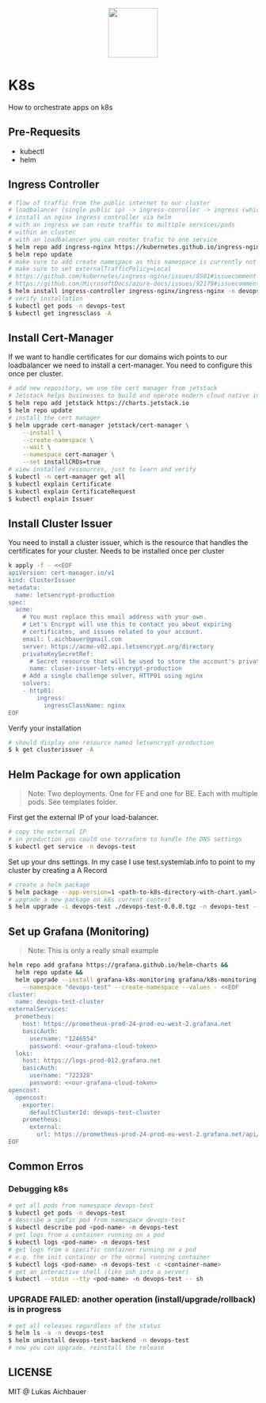 <p align="center">
  <a href="https://devopscycle.com">
    <img target="_blank" height="100" src="http://devopscycle.com/wp-content/uploads/sites/4/2023/10/DevOps-Cycle-Logo-Long.png" />
  </a>
</p>

# K8s

How to orchestrate apps on k8s

## Pre-Requesits

* kubectl
* helm

## Ingress Controller

```sh
# flow of traffic from the public internet to our cluster
# loadbalancer (single public ip) -> ingress-conroller -> ingress (which needs an ingress class) -> service -> pods
# install an nginx ingress controller via helm
# with an ingress we can route traffic to multiple services/pods
# within an cluster
# with an loadbalancer you can router trafic to one service
$ helm repo add ingress-nginx https://kubernetes.github.io/ingress-nginx
$ helm repo update
# make sure to add create namespace as this namespace is currently not available
# make sure to set externalTrafficPolicy=Local
# https://github.com/kubernetes/ingress-nginx/issues/8501#issuecomment-1108428615
# https://github.com/MicrosoftDocs/azure-docs/issues/92179#issuecomment-1169809165
$ helm install ingress-controller ingress-nginx/ingress-nginx -n devops-test --create-namespace --set controller.service.externalTrafficPolicy=Local
# verify installation
$ kubectl get pods -n devops-test
$ kubectl get ingressclass -A
```

## Install Cert-Manager

If we want to handle certificates for our domains wich points to our loadbalancer we need to install a cert-manager. You need to configure this once per cluster.

```sh
# add new repository, we use the cert manager from jetstack
# Jetstack helps businesses to build and operate modern cloud native infrastructure with Kubernetes.
$ helm repo add jetstack https://charts.jetstack.io
$ helm repo update
# install the cert manager
$ helm upgrade cert-manager jetstack/cert-manager \
    --install \
    --create-namespace \
    --wait \
    --namespace cert-manager \
    --set installCRDs=true
# view installed ressources, just to learn and verify
$ kubectl -n cert-manager get all
$ kubectl explain Certificate
$ kubectl explain CertificateRequest
$ kubectl explain Issuer
```

## Install Cluster Issuer

You need to install a cluster issuer, which is the resource that handles the certificates for your cluster. Needs to be installed once per cluster

```sh
k apply -f - <<EOF
apiVersion: cert-manager.io/v1
kind: ClusterIssuer
metadata:
  name: letsencrypt-production
spec:
  acme:
    # You must replace this email address with your own.
    # Let's Encrypt will use this to contact you about expiring
    # certificates, and issues related to your account.
    email: l.aichbauer@gmail.com
    server: https://acme-v02.api.letsencrypt.org/directory
    privateKeySecretRef:
      # Secret resource that will be used to store the account's private key.
      name: cluser-issuer-lets-encrypt-production
    # Add a single challenge solver, HTTP01 using nginx
    solvers:
    - http01:
        ingress:
          ingressClassName: nginx
EOF
```

Verify your installation

```sh
# should display one resource named letsencrypt-production
$ k get clusterissuer -A
```

## Helm Package for own application

> Note: Two deployments. One for FE and one for BE. Each with multiple pods. See templates folder.

First get the external IP of your load-balancer.

```sh
# copy the external IP
# in production you could use terraform to handle the DNS settings
$ kubectl get service -n devops-test
```

Set up your dns settings. In my case I use test.systemlab.info to point to my cluster by creating a A Record

```sh
# create a helm package
$ helm package --app-version=1 <path-to-k8s-directory-with-chart.yaml>
# upgrade a new package on k8s current context
$ helm upgrade -i devops-test ./devops-test-0.0.0.tgz -n devops-test --timeout 15m0s
```

## Set up Grafana (Monitoring)

> Note: This is only a really small example

```sh
helm repo add grafana https://grafana.github.io/helm-charts &&
  helm repo update &&
  helm upgrade --install grafana-k8s-monitoring grafana/k8s-monitoring \
    --namespace "devops-test" --create-namespace --values - <<EOF
cluster:
  name: devops-test-cluster
externalServices:
  prometheus:
    host: https://prometheus-prod-24-prod-eu-west-2.grafana.net
    basicAuth:
      username: "1246554"
      password: <<our-grafana-cloud-token>
  loki:
    host: https://logs-prod-012.grafana.net
    basicAuth:
      username: "722328"
      password: <<our-grafana-cloud-token>
opencost:
  opencost:
    exporter:
      defaultClusterId: devops-test-cluster
    prometheus:
      external:
        url: https://prometheus-prod-24-prod-eu-west-2.grafana.net/api/prom
EOF
```

## Common Erros

### Debugging k8s

```sh
# get all pods from namespace devops-test
$ kubectl get pods -n devops-test
# describe a spefic pod from namespace devops-test
$ kubectl describe pod <pod-name> -n devops-test
# get logs from a container running on a pod
$ kubectl logs <pod-name> -n devops-test
# get logs from a specific container running on a pod
# e.g. the init container or the normal running container
$ kubectl logs <pod-name> -n devops-test -c <container-name>
# get an interactive shell (like ssh into a server)
$ kubectl --stdin --tty <pod-name> -n devops-test -- sh
```

### UPGRADE FAILED: another operation (install/upgrade/rollback) is in progress


```sh
# get all releases regardless of the status
$ helm ls -a -n devops-test
$ helm uninstall devops-test-backend -n devops-test
# now you can upgrade, reinstall the release
```

## LICENSE

MIT @ Lukas Aichbauer
